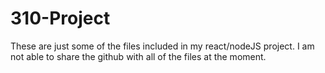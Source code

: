 # 310-Project

These are just some of the files included in my react/nodeJS project. I am not able to share the github with all of the files at the moment.

